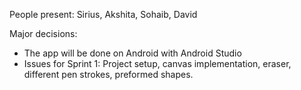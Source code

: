 People present: Sirius, Akshita, Sohaib, David

Major decisions: 
- The app will be done on Android with Android Studio
- Issues for Sprint 1: Project setup, canvas implementation, eraser, different pen strokes, preformed shapes.

